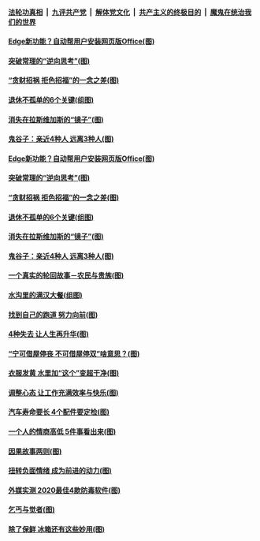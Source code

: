 

####  [法轮功真相](../../../../basic/blob/master/README.md?t=10200402) &nbsp;|&nbsp; [九评共产党](../../../../9ping.md/blob/master/README.md?t=10200402) &nbsp;|&nbsp; [解体党文化](../../../../jtdwh.md/blob/master/README.md?t=10200402)  &nbsp;|&nbsp; [共产主义的终极目的](../../../../gczydzjmd.md/blob/master/README.md?t=10200402) &nbsp;|&nbsp; [魔鬼在统治我们的世界](../../../../mgztzwmdsj.md/blob/master/README.md?t=10200402) 

#### [Edge新功能？自动帮用户安装网页版Office(图)](../pages/p8/949716.md?t=10200402) 

#### [突破常理的“逆向思考”(图)](../pages/p8/949384.md?t=10200402) 

#### [“贪财招祸 拒色招福”的一念之差(图)](../pages/p8/949638.md?t=10200402) 

#### [退休不孤单的6个关键(组图)](../pages/p8/949526.md?t=10200402) 

#### [消失在拉斯维加斯的“镜子”(图)](../pages/p8/949387.md?t=10200402) 

#### [鬼谷子：亲近4种人 远离3种人(图)](../pages/p8/949574.md?t=10200402) 

#### [Edge新功能？自动帮用户安装网页版Office(图)](../pages/p8/949716.md?t=10200402) 

#### [突破常理的“逆向思考”(图)](../pages/p8/949384.md?t=10200402) 

#### [“贪财招祸 拒色招福”的一念之差(图)](../pages/p8/949638.md?t=10200402) 

#### [退休不孤单的6个关键(组图)](../pages/p8/949526.md?t=10200402) 

#### [消失在拉斯维加斯的“镜子”(图)](../pages/p8/949387.md?t=10200402) 

#### [鬼谷子：亲近4种人 远离3种人(图)](../pages/p8/949574.md?t=10200402) 

#### [一个真实的轮回故事－农民与贵族(图)](../pages/p8/949175.md?t=10200402) 

#### [水沟里的满汉大餐(组图)](../pages/p8/949576.md?t=10200402) 

#### [找到自己的跑道 努力向前(图)](../pages/p8/947358.md?t=10200402) 

#### [4种失去 让人生再升华(图)](../pages/p8/949543.md?t=10200402) 

#### [“宁可借屋停丧 不可借屋停双”啥意思？(图)](../pages/p8/949528.md?t=10200402) 

#### [衣服发黄 水里加“这个”变超干净(图)](../pages/p8/949379.md?t=10200402) 

#### [调整心态 让工作充满效率与快乐(图)](../pages/p8/947354.md?t=10200402) 

#### [汽车寿命要长 4个配件要定检(图)](../pages/p8/949456.md?t=10200402) 

#### [一个人的情商高低 5件事看出来(图)](../pages/p8/949446.md?t=10200402) 

#### [因果故事两则(图)](../pages/p8/949159.md?t=10200402) 

#### [扭转负面情绪 成为前进的动力(图)](../pages/p8/947348.md?t=10200402) 

#### [外媒实测 2020最佳4款防毒软件(图)](../pages/p8/949348.md?t=10200402) 

#### [乞丐与觉者(图)](../pages/p8/949261.md?t=10200402) 

#### [除了保鲜 冰箱还有这些妙用(图)](../pages/p8/949149.md?t=10200402) 

